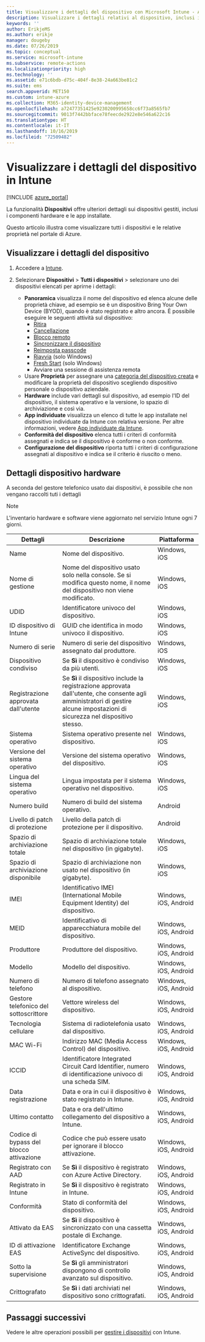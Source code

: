 ```yaml
---
title: Visualizzare i dettagli del dispositivo con Microsoft Intune - Azure | Microsoft Docs
description: Visualizzare i dettagli relativi al dispositivo, inclusi i sistemi operativi, lo spazio di archiviazione, il produttore e il modello. Ottenere un elenco delle app installate, controllare i criteri di conformità e configurare TeamViewer con Microsoft Intune in Azure. Simile alla visualizzazione dell'inventario dei dispositivi gestiti.
keywords: ''
author: ErikjeMS
ms.author: erikje
manager: dougeby
ms.date: 07/26/2019
ms.topic: conceptual
ms.service: microsoft-intune
ms.subservice: remote-actions
ms.localizationpriority: high
ms.technology: ''
ms.assetid: e71c6bdb-d75c-404f-8e38-24a663be81c2
ms.suite: ems
search.appverid: MET150
ms.custom: intune-azure
ms.collection: M365-identity-device-management
ms.openlocfilehash: a72477351425e9230200995658cc6f73a8565fb7
ms.sourcegitcommit: 9013f7442bbface78feecde2922e8e546a622c16
ms.translationtype: HT
ms.contentlocale: it-IT
ms.lasthandoff: 10/16/2019
ms.locfileid: "72509482"
---
```

# <a name="see-device-details-in-intune"></a>Visualizzare i dettagli del dispositivo in Intune

[!INCLUDE [azure_portal](../includes/azure_portal.md)]

La funzionalità **Dispositivi** offre ulteriori dettagli sui dispositivi gestiti, inclusi i componenti hardware e le app installate.

Questo articolo illustra come visualizzare tutti i dispositivi e le relative proprietà nel portale di Azure.

## <a name="view-the-device-details"></a>Visualizzare i dettagli del dispositivo

1. Accedere a [Intune](https://go.microsoft.com/fwlink/?linkid=2090973).
3. Selezionare **Dispositivi** > **Tutti i dispositivi** > selezionare uno dei dispositivi elencati per aprirne i dettagli:

   - **Panoramica** visualizza il nome del dispositivo ed elenca alcune delle proprietà chiave, ad esempio se è un dispositivo Bring Your Own Device (BYOD), quando è stato registrato e altro ancora. È possibile eseguire le seguenti attività sul dispositivo:
      - [Ritira](devices-wipe.md#retire)
      - [Cancellazione](devices-wipe.md#wipe)
      - [Blocco remoto](device-remote-lock.md)
      - [Sincronizzare il dispositivo](device-sync.md)
      - [Reimposta passcode](device-passcode-reset.md)
      - [Riavvia](device-restart.md) (solo Windows)
      - [Fresh Start](device-fresh-start.md) (solo Windows)
      - Avviare una sessione di assistenza remota
   - Usare **Proprietà** per assegnare una [categoria del dispositivo creata](../enrollment/device-group-mapping.md) e modificare la proprietà del dispositivo scegliendo dispositivo personale o dispositivo aziendale.
   - **Hardware** include vari dettagli sul dispositivo, ad esempio l'ID del dispositivo, il sistema operativo e la versione, lo spazio di archiviazione e così via.
   - **App individuate** visualizza un elenco di tutte le app installate nel dispositivo individuate da Intune con relativa versione. Per altre informazioni, vedere [App individuate da Intune](../apps/app-discovered-apps.md).
   - **Conformità del dispositivo** elenca tutti i criteri di conformità assegnati e indica se il dispositivo è conforme o non conforme.
   - **Configurazione del dispositivo** riporta tutti i criteri di configurazione assegnati al dispositivo e indica se il criterio è riuscito o meno.

## <a name="hardware-device-details"></a>Dettagli dispositivo hardware
A seconda del gestore telefonico usato dai dispositivi, è possibile che non vengano raccolti tuti i dettagli

> [!Note]  
> L'inventario hardware e software viene aggiornato nel servizio Intune ogni 7 giorni.

|Dettagli|Descrizione|Piattaforma| 
|--------------|----------------------|----|  
|Name|Nome del dispositivo.|Windows, iOS|
|Nome di gestione|Nome del dispositivo usato solo nella console. Se si modifica questo nome, il nome del dispositivo non viene modificato.|Windows, iOS|
|UDID|Identificatore univoco del dispositivo.|Windows, iOS|
|ID dispositivo di Intune|GUID che identifica in modo univoco il dispositivo.|Windows, iOS|
|Numero di serie|Numero di serie del dispositivo assegnato dal produttore.|Windows, iOS|
|Dispositivo condiviso|Se **Sì** il dispositivo è condiviso da più utenti.|Windows, iOS|
|Registrazione approvata dall'utente|Se **Sì** il dispositivo include la registrazione approvata dall'utente, che consente agli amministratori di gestire alcune impostazioni di sicurezza nel dispositivo stesso.|Windows, iOS|
|Sistema operativo|Sistema operativo presente nel dispositivo.|Windows, iOS|
|Versione del sistema operativo|Versione del sistema operativo del dispositivo.|Windows, iOS|
|Lingua del sistema operativo|Lingua impostata per il sistema operativo nel dispositivo.|Windows, iOS|
|Numero build|Numero di build del sistema operativo.|Android|
|Livello di patch di protezione|Livello della patch di protezione per il dispositivo.|Android|
|Spazio di archiviazione totale|Spazio di archiviazione totale nel dispositivo (in gigabyte).|Windows, iOS|
|Spazio di archiviazione disponibile|Spazio di archiviazione non usato nel dispositivo (in gigabyte).|Windows, iOS|
|IMEI|Identificativo IMEI (International Mobile Equipment Identity) del dispositivo.|Windows, iOS, Android|
|MEID|Identificativo di apparecchiatura mobile del dispositivo.|Windows, iOS, Android|
|Produttore|Produttore del dispositivo.|Windows, iOS, Android|
|Modello|Modello del dispositivo.|Windows, iOS, Android|
|Numero di telefono|Numero di telefono assegnato al dispositivo.|Windows, iOS, Android|
|Gestore telefonico del sottoscrittore|Vettore wireless del dispositivo.|Windows, iOS, Android|
|Tecnologia cellulare|Sistema di radiotelefonia usato dal dispositivo.|Windows, iOS, Android|
|MAC Wi-Fi|Indirizzo MAC (Media Access Control) del dispositivo.|Windows, iOS, Android|
|ICCID|Identificatore Integrated Circuit Card Identifier, numero di identificazione univoco di una scheda SIM.|Windows, iOS, Android|
|Data registrazione|Data e ora in cui il dispositivo è stato registrato in Intune.|Windows, iOS, Android|
|Ultimo contatto|Data e ora dell'ultimo collegamento del dispositivo a Intune.|Windows, iOS, Android|
|Codice di bypass del blocco attivazione|Codice che può essere usato per ignorare il blocco attivazione.|Windows, iOS, Android|
|Registrato con AAD|Se **Sì** il dispositivo è registrato con Azure Active Directory.|Windows, iOS, Android|
|Registrato in Intune|Se **Sì** il dispositivo è registrato in Intune.|Windows, iOS, Android|
|Conformità|Stato di conformità del dispositivo.|Windows, iOS, Android|
|Attivato da EAS|Se **Sì** il dispositivo è sincronizzato con una cassetta postale di Exchange.|Windows, iOS, Android|
|ID di attivazione EAS|Identificatore Exchange ActiveSync del dispositivo.|Windows, iOS, Android|
|Sotto la supervisione|Se **Sì** gli amministratori dispongono di controllo avanzato sul dispositivo.|Windows, iOS, Android|
|Crittografato|Se **Sì** i dati archiviati nel dispositivo sono crittografati.|Windows, iOS, Android|



## <a name="next-steps"></a>Passaggi successivi
Vedere le altre operazioni possibili per [gestire i dispositivi](device-management.md) con Intune.
